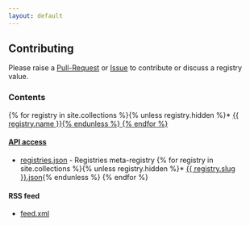 ```yaml
---
layout: default
---
```


## Contributing

Please raise a [Pull-Request](https://github.com/OAI/OpenAPI-Specification/pulls) or [Issue](https://github.com/OAI/OpenAPI-Specification/issues) to contribute or discuss a registry value.

### Contents

{% for registry in site.collections %}{% unless registry.hidden %}* <a href="/registries/{{ registry.slug }}">{{ registry.name }}{% endunless %}
{% endfor %}

#### API access

* [registries.json](/api/registries.json) - Registries meta-registry
{% for registry in site.collections %}{% unless registry.hidden %}* <a href="/api/{{ registry.slug }}.json">{{ registry.slug }}.json</a>{% endunless %}
{% endfor %}

#### RSS feed

* [feed.xml](/rss/feed.xml)

